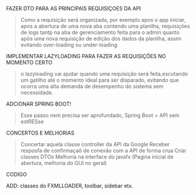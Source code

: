 FAZER DTO PARA AS PRINCIPAIS REQUISIÇOES DA API

> Como a requisição será organizada, por exemplo apos o app iniciar, apos a abertura de uma nova aba contendo uma planilha, requisições de logs tantp na aba de gerenciamento feita para o admin
>quanto após uma nova requisição de edição dos dados da planilha, assim evitando over-loading ou under-loading 

IMPLEMENTAR LAZYLOADING PARA FAZER AS REQUISIÇÕES NO MOMENTO CERTO

>o lazyloading vai ajudar quando uma requisição será feita,escutando um gatilho até o momento ideal para ser disparado, evitando que ocorra uma alta demanda de desempenho do sistema sem
>necessidade.

ADCIONAR SPRING BOOT!

>Esse paaso nem precisa ser aprofundado, Spring Boot = API sem estRESse

CONCERTOS E MELHORIAS

>Concertar aquela classe controller da API da Google
>Receber resposfa de confirmaçaõ de conexão com a API de forma crua
>Criar classes DTOs
>Melhoria na interface do javafx (Pagina inicial de abertura, melhoria do GUI no geral)

CODIGO 

ADD: classes do FXMLLOADER, toolbar, sidebar etx.


